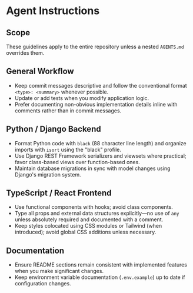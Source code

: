 # Agent Instructions

## Scope
These guidelines apply to the entire repository unless a nested `AGENTS.md` overrides them.

## General Workflow
- Keep commit messages descriptive and follow the conventional format `<type>: <summary>` whenever possible.
- Update or add tests when you modify application logic.
- Prefer documenting non-obvious implementation details inline with comments rather than in commit messages.

## Python / Django Backend
- Format Python code with `black` (88 character line length) and organize imports with `isort` using the "black" profile.
- Use Django REST Framework serializers and viewsets where practical; favor class-based views over function-based ones.
- Maintain database migrations in sync with model changes using Django's migration system.

## TypeScript / React Frontend
- Use functional components with hooks; avoid class components.
- Type all props and external data structures explicitly—no use of `any` unless absolutely required and documented with a comment.
- Keep styles colocated using CSS modules or Tailwind (when introduced); avoid global CSS additions unless necessary.

## Documentation
- Ensure README sections remain consistent with implemented features when you make significant changes.
- Keep environment variable documentation (`.env.example`) up to date if configuration changes.

